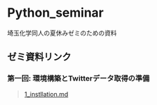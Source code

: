 # Python_seminar

埼玉化学同人の夏休みゼミのための資料

## ゼミ資料リンク

### 第一回: 環境構築とTwitterデータ取得の準備

> [1_instllation.md](/handout/1_instllation.md) 
